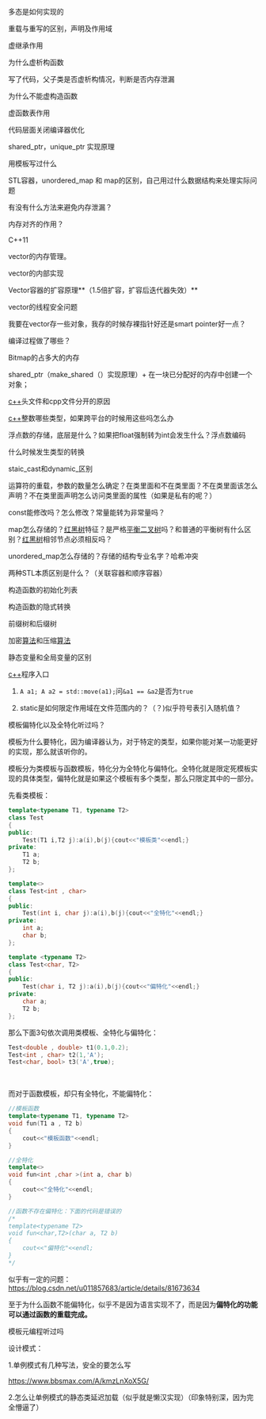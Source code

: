 多态是如何实现的

重载与重写的区别，声明及作用域

虚继承作用

为什么虚析构函数

写了代码，父子类是否虚析构情况，判断是否内存泄漏

为什么不能虚构造函数

虚函数表作用

代码层面关闭编译器优化

shared_ptr，unique_ptr 实现原理

用模板写过什么



STL容器，unordered_map 和 map的区别，自己用过什么数据结构来处理实际问题

有没有什么方法来避免内存泄漏？

内存对齐的作用？



C++11



vector的内存管理。

vector的内部实现

Vector容器的扩容原理**（1.5倍扩容，扩容后迭代器失效）**

vector的线程安全问题

我要在vector存一些对象，我存的时候存裸指针好还是smart pointer好一点？

编译过程做了哪些？



Bitmap的占多大的内存



shared_ptr（make_shared（）实现原理）+ 在一块已分配好的内存中创建一个对象；



[c++](https://www.nowcoder.com/jump/super-jump/word?word=c%2B%2B)头文件和cpp文件分开的原因



[c++](https://www.nowcoder.com/jump/super-jump/word?word=c%2B%2B)整数哪些类型，如果跨平台的时候用这些吗怎么办



浮点数的存储，底层是什么？如果把float强制转为int会发生什么？浮点数编码



什么时候发生类型的转换



staic_cast和dynamic_区别



运算符的重载，参数的数量怎么确定？在类里面和不在类里面？不在类里面该怎么声明？不在类里面声明怎么访问类里面的属性（如果是私有的呢？）

const能修改吗？怎么修改？常量能转为非常量吗？



map怎么存储的？[红黑树](https://www.nowcoder.com/jump/super-jump/word?word=红黑树)特征？是严格[平衡二叉树](https://www.nowcoder.com/jump/super-jump/word?word=平衡二叉树)吗？和普通的平衡树有什么区别？[红黑树](https://www.nowcoder.com/jump/super-jump/word?word=红黑树)相邻节点必须相反吗？

unordered_map怎么存储的？存储的结构专业名字？哈希冲突

两种STL本质区别是什么？（关联容器和顺序容器）



构造函数的初始化列表



构造函数的隐式转换



前缀树和后缀树



加密[算法](https://www.nowcoder.com/jump/super-jump/word?word=算法)和压缩[算法](https://www.nowcoder.com/jump/super-jump/word?word=算法)



静态变量和全局变量的区别



[c++](https://www.nowcoder.com/jump/super-jump/word?word=c%2B%2B)程序入口



1. `A a1; A a2 = std::move(a1);`问`&a1 == &a2`是否为`true`

1. static是如何限定作用域在文件范围内的？（？)似乎符号表引入随机值？



模板偏特化以及全特化听过吗？

模板为什么要特化，因为编译器认为，对于特定的类型，如果你能对某一功能更好的实现，那么就该听你的。

模板分为类模板与函数模板，特化分为全特化与偏特化。全特化就是限定死模板实现的具体类型，偏特化就是如果这个模板有多个类型，那么只限定其中的一部分。

先看类模板：

```c++
template<typename T1, typename T2>
class Test
{
public:
	Test(T1 i,T2 j):a(i),b(j){cout<<"模板类"<<endl;}
private:
	T1 a;
	T2 b;
};

template<>
class Test<int , char>
{
public:
	Test(int i, char j):a(i),b(j){cout<<"全特化"<<endl;}
private:
	int a;
	char b;
};

template <typename T2>
class Test<char, T2>
{
public:
	Test(char i, T2 j):a(i),b(j){cout<<"偏特化"<<endl;}
private:
	char a;
	T2 b;
};
```

那么下面3句依次调用类模板、全特化与偏特化：

```c++
Test<double , double> t1(0.1,0.2);
Test<int , char> t2(1,'A');
Test<char, bool> t3('A',true);
```

​	

而对于函数模板，却只有全特化，不能偏特化：

```c++
//模板函数
template<typename T1, typename T2>
void fun(T1 a , T2 b)
{
	cout<<"模板函数"<<endl;
}

//全特化
template<>
void fun<int ,char >(int a, char b)
{
	cout<<"全特化"<<endl;
}

//函数不存在偏特化：下面的代码是错误的
/*
template<typename T2>
void fun<char,T2>(char a, T2 b)
{
	cout<<"偏特化"<<endl;
}
*/
```

似乎有一定的问题：https://blog.csdn.net/u011857683/article/details/81673634

至于为什么函数不能偏特化，似乎不是因为语言实现不了，而是因为**偏特化的功能可以通过函数的重载完成。**




模板元编程听过吗





设计模式：

1.单例模式有几种写法，安全的要怎么写

https://www.bbsmax.com/A/kmzLnXoX5G/

2.怎么让单例模式的静态类延迟加载（似乎就是懒汉实现）（印象特别深，因为完全懵逼了）